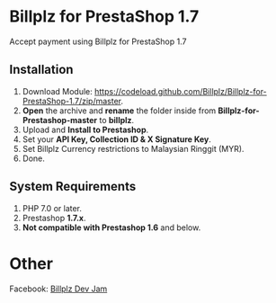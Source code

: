 # Billplz for PrestaShop 1.7
Accept payment using Billplz for PrestaShop 1.7

## Installation
1. Download Module: https://codeload.github.com/Billplz/Billplz-for-PrestaShop-1.7/zip/master.
1. **Open** the archive and **rename** the folder inside from **Billplz-for-Prestashop-master** to **billplz**.
1. Upload and **Install to Prestashop**.
1. Set your **API Key, Collection ID & X Signature Key**.
1. Set Billplz Currency restrictions to Malaysian Ringgit (MYR).
1. Done.

## System Requirements
1. PHP 7.0 or later.
1. Prestashop **1.7.x**.
1. **Not compatible with Prestashop 1.6** and below.

# Other
Facebook: [Billplz Dev Jam](https://www.facebook.com/groups/billplzdevjam/)
